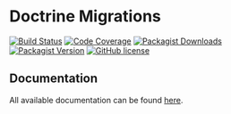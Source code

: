 # Doctrine Migrations

[![Build Status](https://github.com/doctrine/migrations/workflows/Continuous%20Integration/badge.svg?label=build)](https://github.com/doctrine/migrations/actions)
[![Code Coverage](https://codecov.io/gh/doctrine/migrations/branch/3.1.x/graph/badge.svg)](https://codecov.io/gh/doctrine/migrations/branch/3.1.x)
[![Packagist Downloads](https://img.shields.io/packagist/dm/doctrine/migrations)](https://packagist.org/packages/doctrine/migrations)
[![Packagist Version](https://img.shields.io/packagist/v/doctrine/migrations)](https://packagist.org/packages/doctrine/migrations)
[![GitHub license](https://img.shields.io/github/license/doctrine/migrations)](https://github.com/doctrine/migrations/blob/3.1.x/LICENSE)

## Documentation

All available documentation can be found [here](https://www.doctrine-project.org/projects/migrations.html).
